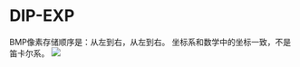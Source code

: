 # DIP-EXP

BMP像素存储顺序是：从左到右，从左到右。
坐标系和数学中的坐标一致，不是笛卡尔系。
![](https://pic002.cnblogs.com/images/2011/78946/2011080413594266.jpg)